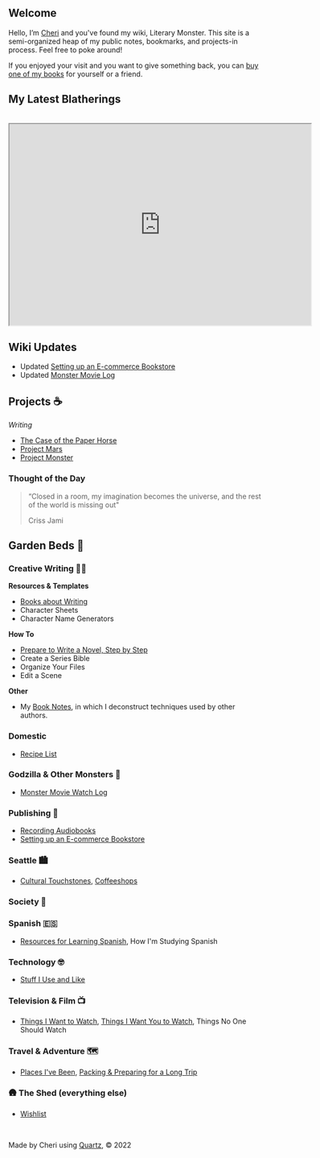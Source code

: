 

## Welcome 

Hello, I’m [Cheri](https://cheri.omg.lol) and you've found my wiki, Literary Monster. This site is a semi-organized heap of my public notes, bookmarks, and projects-in process. Feel free to poke around!

If you enjoyed your visit and you want to give something back, you can [buy one of my books](http://www.cheribaker.com) for yourself or a friend. 

## My Latest Blatherings
<br>

<iframe allowfullscreen sandbox="allow-top-navigation allow-scripts" width="600" height="400" src="https://www.mastofeed.com/apiv2/feed?userurl=https%3A%2F%2Fwriting.exchange%2Fusers%2Fcheribaker&theme=auto&size=100&header=true&replies=false&boosts=false"></iframe>


## Wiki Updates

* Updated [Setting up an E-commerce Bookstore](/notes/direct-sales.md)
* Updated [Monster Movie Log](/notes/monster-watch)

## Projects ☕

*Writing*
- [The Case of the Paper Horse](/notes/paper-horse.md)
- [Project Mars](/notes/project-mars.md)
- [Project Monster](/notes/project-monster.md)

### Thought of the Day

> “Closed in a room, my imagination becomes the universe, and the rest of the world is missing out"
> 
> Criss Jami


## Garden Beds 🌲

### **Creative Writing** ✍🏻

**Resources & Templates**
- [Books about Writing](/notes/books-about-writing.md)
- Character Sheets
- Character Name Generators

**How To**
- [Prepare to Write a Novel, Step by Step](/notes/prep-a-novel.md)
- Create a Series Bible
- Organize Your Files
- Edit a Scene

**Other**
- My [Book Notes](https://blog.literary.monster/tags/book-notes/), in which I deconstruct techniques used by other authors.

### **Domestic**

- [Recipe List](/notes/recipe-list.md)

###  **Godzilla & Other Monsters** 🏯

* [Monster Movie Watch Log](/notes/monster-watch.md)

###  **Publishing** 📖

- [Recording Audiobooks](/notes/recording-audiobooks.md)
- [Setting up an E-commerce Bookstore](/notes/direct-sales.md)

### **Seattle** 🏙️

- [Cultural Touchstones](/notes/culture.md), [Coffeeshops](/notes/coffeeshops.md)

###  **Society** 🤔

### **Spanish** 🇪🇸

* [Resources for Learning Spanish](/notes/spanish-learning-resources.md), How I'm Studying Spanish

### **Technology** 🤓

* [Stuff I Use and Like](/notes/technology.md)

### **Television & Film** 📺

- [Things I Want to Watch](/notes/want-to-watch.md), [Things I Want You to Watch](/notes/you-should-watch.md), Things No One Should Watch

### **Travel & Adventure** 🗺️

- [Places I've Been](/notes/places.md), [Packing & Preparing for a Long Trip](/notes/packing.md)

###  🛖 **The Shed (everything else)**

* [Wishlist](/notes/wishlist.md)

<br>

Made by Cheri using [Quartz](https://github.com/jackyzha0/quartz), © 2022